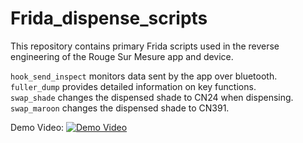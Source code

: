 # Frida_dispense_scripts

This repository contains primary Frida scripts used in the reverse engineering of the Rouge Sur Mesure app and device. 

`hook_send_inspect` monitors data sent by the app over bluetooth.  
`fuller_dump` provides detailed information on key functions.  
`swap_shade` changes the dispensed shade to CN24 when dispensing.  
`swap_maroon` changes the dispensed shade to CN391.


Demo Video:
[![Demo Video](https://img.youtube.com/vi/SM2vZ5NckaA/0.jpg)](https://youtu.be/SM2vZ5NckaA)
